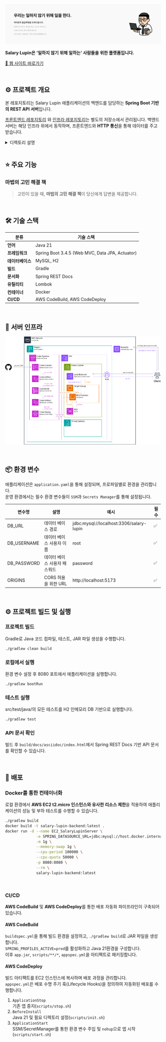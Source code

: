 ![월급 루팡 히어로 섹션](.github/assets/hero-section.png)

**Salary Lupin은 ‘일하지 않기 위해 일하는’ 사람들을 위한 플랫폼입니다.**

[🔗 웹 사이트 바로가기](https://www.salary-lupin.com)

<br>

## ⚙️ 프로젝트 개요

본 레포지토리는 Salary Lupin 애플리케이션의 백엔드를 담당하는 **Spring Boot 기반의 REST API 서버**입니다.

[프론트엔드 레포지토리](https://github.com/geist9110/salary-lupin-fe)
와 [인프라 레포지토리](https://github.com/geist9110/salary-lupin-infra)는 별도의 저장소에서 관리됩니다. 백엔드 서버는 해당 인프라 위에서
동작하며, 프론트엔드와 **HTTP 통신**을 통해 데이터를 주고받습니다.

<details>
<summary>디렉토리 설명</summary>

| 디렉토리                                        | 설명                         |
|---------------------------------------------|----------------------------|
| `scripts`                                   | 배포 자동화 용 쉘 스크립트            |
| `src/docs/asciidoc`                         | Spring REST Docs용 문서 정의 파일 | 
| `src/main/java`                             | 주요 비즈니스 로직이 포함된 Java 코드    |
| `src/main/com/salarylupin/server/global`    | 공통 응답 포맷 및 글로벌 설정 관련 클래스   |
| `src/main/com/salarylupin/server/magicbook` | 마법의 고민해결 책 기능 관련 클래스       |
| `src/main/resources`                        | 설정 파일과 정적 리소스              |
| `src/test/java`                             | 백엔드 테스트 코드를 구성하는 디렉토리      |
| `src/test/java/com/salarylupin/server/unit` | 유닛 테스트 코드가 위치한 디렉토리        |

</details>

<br>

## ⭐️ 주요 기능

### 마법의 고민 해결 책

> 고민이 있을 때, **마법의 고민 해결 책**이 당신에게 답변을 제공합니다.

<br>

## 🛠️ 기술 스택

| 분류         | 기술 스택                                           |
|------------|-------------------------------------------------|
| **언어**     | Java 21                                         |
| **프레임워크**  | Spring Boot 3.4.5 (Web MVC, Data JPA, Actuator) |
| **데이터베이스** | MySQL, H2                                       |
| **빌드**     | Gradle                                          |
| **문서화**    | Spring REST Docs                                |
| **유틸리티**   | Lombok                                          |
| **컨테이너**   | Docker                                          |
| **CI/CD**  | AWS CodeBuild, AWS CodeDeploy                   |

<br>

## 🧱 서버 인프라

![Structure](.github/assets/backend-architecture.png)

<br>

## 📦 환경 변수

애플리케이션은 `application.yaml`을 통해 설정되며, 프로파일별로 환경을 관리합니다. \
운영 환경에서는 필수 환경 변수들이 `SSM`과 `Secrets Manager`를 통해 설정됩니다.

| 변수명         | 설명               | 예시                                       | 필수 |
|-------------|------------------|------------------------------------------|----|
| DB_URL      | 데이터 베이스 경로       | jdbc:mysql://localhost:3306/salary-lupin | ✅  |
| DB_USERNAME | 데이터 베이스 사용자 이름   | root                                     | ✅  |
| DB_PASSWORD | 데이터 베이스 사용자 패스워드 | password                                 | ✅  |
| ORIGINS     | CORS 허용을 위한 URL  | http://localhost:5173                    | ✅  |

<br>

## ⚙️ 프로젝트 빌드 및 실행

### 프로젝트 빌드

Gradle로 Java 코드 컴파일, 테스트, JAR 파일 생성을 수행합니다.

```bash
./gradlew clean build
```

### 로컬에서 실행

환경 변수 설정 후 8080 포트에서 애플리케이션을 실행합니다.

```bash
./gradlew bootRun
```

### 테스트 실행

src/test/java/의 모든 테스트를 H2 인메모리 DB 기반으로 실행합니다.

```bash
./gradlew test
```

### API 문서 확인

빌드 후 `build/docs/asciidoc/index.html`에서 Spring REST Docs 기반 API 문서를 확인할 수 있습니다.

<br>

## 🚀 배포

### Docker를 통한 컨테이너화

로컬 환경에서 **AWS EC2 t2.micro 인스턴스와 유사한 리소스 제한**을 적용하여 애플리케이션의 성능 및 부하 테스트를 수행할 수 있습니다.

```bash
./gradlew build 
docker build -t salary-lupin-backend:latest .
docker run -d --name EC2_SalaryLupinServer \
              -e SPRING_DATASOURCE_URL=jdbc:mysql://host.docker.internal:3306/salary-lupin \
              -m 1g \
              --memory-swap 1g \
              --cpu-period 100000 \
              --cpu-quota 50000 \
              -p 8080:8080 \
              --rm \
              salary-lupin-backend:latest
```

<br>

### CI/CD

**AWS CodeBuild** 및 **AWS CodeDeploy**를 통한 배포 자동화 파이프라인이 구축되어 있습니다.

#### AWS CodeBuild

`buildspec.yml`을 통해 빌드 환경을 설정하고, `./gradlew build`로 JAR 파일을 생성합니다. \
`SPRING_PROFILES_ACTIVE=prod`를 활성화하고 Java 21환경을 구성합니다. \
이후 `app.jar`, `scripts/**/*`, `appspec.yml`을 아티팩트로 패키징합니다.

#### AWS CodeDeploy

빌드 아티팩트를 EC2 인스턴스에 복사하며 배포 과정을 관리합니다. \
`appspec.yml`은 배포 수명 주기 훅(Lifecycle Hooks)을 정의하여 자동화된 배포를 수행합니다.

1. `ApplicationStop` \
   기존 앱 중지(`scripts/stop.sh`)
2. `BeforeInstall` \
   Java 21 및 필요 디렉토리 설정(`scripts/init.sh`)
3. `ApplicationStart` \
   SSM/SecretManager를 통한 환경 변수 주입 및 `nohup`으로 앱 시작 (`scripts/start.sh`)